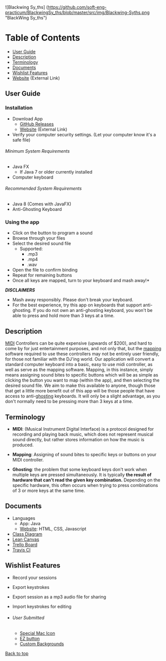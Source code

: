 ![Blackwing Sy_ths] (https://github.com/soft-eng-practicum/BlackwingSy_ths/blob/master/src/img/Blackwing-Syths.png "BlackWing Sy_ths")

# Table of Contents

* [User Guide](https://github.com/soft-eng-practicum/BlackwingSy_ths#user-guide)
* [Description](https://github.com/soft-eng-practicum/BlackwingSy_ths#description)
* [Terminology](https://github.com/soft-eng-practicum/BlackwingSy_ths#terminology)
* [Documents](https://github.com/soft-eng-practicum/BlackwingSy_ths#documents)
* [Wishlist Features](https://github.com/soft-eng-practicum/BlackwingSy_ths#wishlist-features)
* [Website](http://syths.io) (External Link)


## User Guide
### Installation
* Download App
  * [GitHub Releases](https://github.com/soft-eng-practicum/BlackwingSy_ths/releases)
  * [Website](http://www.syths.io/download.html) (External Link)
* Verify your computer security settings. (Let your computer know it's a safe file)

###### Minimum System Requirements
* Java FX
  * If Java 7 or older currently installed
* Computer keyboard

###### Recommended System Requirements
* Java 8 (Comes with JavaFX)
* Anti-Ghosting Keyboard

### Using the app
* Click on the button to program a sound
* Browse through your files
* Select the desired sound file
  * Supported:
    * .mp3
    * .mp4
    * .wav
* Open the file to confirm binding
* Repeat for remaining buttons
* Once all keys are mapped, turn to your keyboard and mash away!*

**_DISCLAIMERS_**
* Mash away responsibly. Please don't break your keyboard.
* For the best experience, try this app on keyboards that support anti-ghosting. If you do not own an anti-ghosting keyboard, you won't be able to press and hold more than 3 keys at a time.


## Description
[MIDI](https://github.com/soft-eng-practicum/gpg-messaging/#terminology) Controllers can be quite expensive (upwards of $200), and hard to come by for just entertainment purposes, and not only that, but the [mapping](https://github.com/soft-eng-practicum/gpg-messaging/#terminology) software required to use these controllers may not be entirely user friendly, for those not familiar with the DJ'ing world.
Our application will convert a standard computer keyboard into a basic, easy to use midi controller, as well as serve as the mapping software. Mapping, in this instance, simply means assigning sound bites to specific buttons which will be as simple as clicking the button you want to map (within the app), and then selecting the desired sound file. We aim to make this available to anyone, though those that get a little more benefit out of this app will be those people that have access to anti-[ghosting](https://github.com/soft-eng-practicum/gpg-messaging/#terminology) keyboards. It will only be a slight advantage, as you don't normally need to be pressing more than 3 keys at a time.


## Terminology
* **MIDI**: (Musical Instrument Digital Interface) is a protocol designed for recording and playing back music, which does not represent musical sound directly, but rather stores information on how the music is produced.

* **Mapping**: Assigning of sound bites to specific keys or buttons on your MIDI controller.

* **Ghosting**: the problem that some keyboard keys don't work when multiple keys are pressed simultaneously. It is typically **the result of hardware that can't read the given key combination.** Depending on the specific hardware, this often occurs when trying to press combinations of 3 or more keys at the same time.


## Documents
* Languages
  * App: Java
  * [Website](http://syths.io): HTML, CSS, Javascript
* [Class Diagram](https://github.com/soft-eng-practicum/BlackwingSy_ths/blob/master/planning/Diagram.pdf)  
* [Lean Canvas](https://canvanizer.com/canvas/wtgZ7ZtsMCA)
* [Trello Board](https://trello.com/b/hFwyZbmG/blackwing-sy-ths)
* [Travis CI](https://travis-ci.com/soft-eng-practicum/BlackwingSy_ths)


## Wishlist Features
* Record your sessions
* Export keystrokes
* Export session as a mp3 audio file for sharing
* Import keystrokes for editing

* ###### User Submitted
  * [Special Mac Icon](https://github.com/soft-eng-practicum/BlackwingSy_ths/issues/5)
  * [EZ button](https://github.com/soft-eng-practicum/BlackwingSy_ths/issues/6)
  * [Custom Backgrounds](https://github.com/soft-eng-practicum/BlackwingSy_ths/issues/18)

[Back to top](https://github.com/soft-eng-practicum/gpg-messaging#description)

